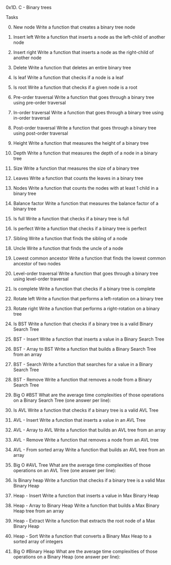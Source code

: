 0x1D. C - Binary trees

Tasks

0. New node
Write a function that creates a binary tree node

1. Insert left
Write a function that inserts a node as the left-child of another node

2. Insert right
Write a function that inserts a node as the right-child of another node

3. Delete
Write a function that deletes an entire binary tree

4. Is leaf
Write a function that checks if a node is a leaf

5. Is root
Write a function that checks if a given node is a root

6. Pre-order traversal
Write a function that goes through a binary tree using pre-order traversal

7. In-order traversal
Write a function that goes through a binary tree using in-order traversal

8. Post-order traversal
Write a function that goes through a binary tree using post-order traversal

9. Height
Write a function that measures the height of a binary tree

10. Depth
Write a function that measures the depth of a node in a binary tree

11. Size
Write a function that measures the size of a binary tree

12. Leaves
Write a function that counts the leaves in a binary tree

13. Nodes
Write a function that counts the nodes with at least 1 child in a binary tree

14. Balance factor
Write a function that measures the balance factor of a binary tree

15. Is full
Write a function that checks if a binary tree is full

16. Is perfect
Write a function that checks if a binary tree is perfect

17. Sibling
Write a function that finds the sibling of a node

18. Uncle
Write a function that finds the uncle of a node

19. Lowest common ancestor
Write a function that finds the lowest common ancestor of two nodes

20. Level-order traversal
Write a function that goes through a binary tree using level-order traversal

21. Is complete
Write a function that checks if a binary tree is complete

22. Rotate left
Write a function that performs a left-rotation on a binary tree

23. Rotate right
Write a function that performs a right-rotation on a binary tree

24. Is BST
Write a function that checks if a binary tree is a valid Binary Search Tree

25. BST - Insert
Write a function that inserts a value in a Binary Search Tree

26. BST - Array to BST
Write a function that builds a Binary Search Tree from an array

27. BST - Search
Write a function that searches for a value in a Binary Search Tree

28. BST - Remove
Write a function that removes a node from a Binary Search Tree

29. Big O #BST
What are the average time complexities of those operations on a Binary Search Tree (one answer per line):

30. Is AVL
Write a function that checks if a binary tree is a valid AVL Tree

31. AVL - Insert
Write a function that inserts a value in an AVL Tree

32. AVL - Array to AVL
Write a function that builds an AVL tree from an array

33. AVL - Remove
Write a function that removes a node from an AVL tree

34. AVL - From sorted array
Write a function that builds an AVL tree from an array

35. Big O #AVL Tree
What are the average time complexities of those operations on an AVL Tree (one answer per line):

36. Is Binary heap
Write a function that checks if a binary tree is a valid Max Binary Heap

37. Heap - Insert
Write a function that inserts a value in Max Binary Heap

38. Heap - Array to Binary Heap
Write a function that builds a Max Binary Heap tree from an array

39. Heap - Extract
Write a function that extracts the root node of a Max Binary Heap

40. Heap - Sort
Write a function that converts a Binary Max Heap to a sorted array of integers

41. Big O #Binary Heap
What are the average time complexities of those operations on a Binary Heap (one answer per line):
